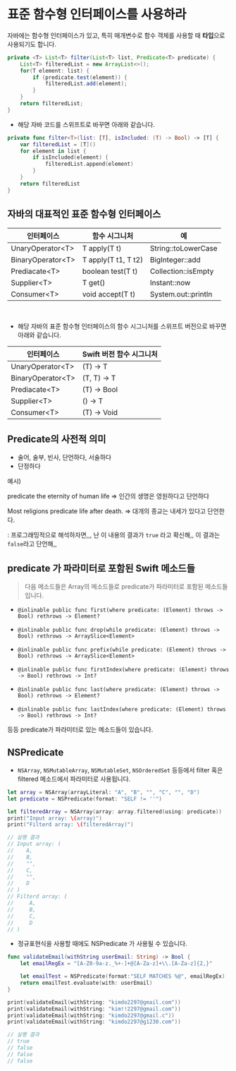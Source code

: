 # 표준 함수형 인터페이스를 사용하라 

자바에는 함수형 인터페이스가 있고, 특히 매개변수로 함수 객체를 사용할 때 **타입**으로 사용되기도 합니다.

```java
private <T> List<T> filter(List<T> list, Predicate<T> predicate) {
    List<T> filteredList = new ArrayList<>();
    for(T element: list) {
        if (predicate.test(element)) {
            filteredList.add(element);
        }
    }
    return filteredList;
}
```

* 해당 자바 코드를 스위프트로 바꾸면 아래와 같습니다. 

```swift
private func filter<T>(list: [T], isIncluded: (T) -> Bool) -> [T] {
    var filteredList = [T]()
    for element in list {
        if isIncluded(element) {
            filteredList.append(element)
        }
    }
    return filteredList
}
```

## 자바의 대표적인 표준 함수형 인터페이스

| 인터페이스 | 함수 시그니처 | 예 |
|---------|------------|---|
|UnaryOperator\<T> | T apply(T t) | String::toLowerCase | 
|BinaryOperator\<T> | T apply(T t1, T t2) | BigInteger::add | 
|Prediacate\<T> | boolean test(T t) | Collection::isEmpty | 
|Supplier\<T> | T get() | Instant::now | 
|Consumer\<T> | void accept(T t) | System.out::println |

<br>

* 해당 자바의 표준 함수형 인터페이스의 함수 시그니처를 스위프트 버전으로 바꾸면 아래와 같습니다.  

| 인터페이스 | Swift 버전 함수 시그니처 | 
|---------|-----------------|
|UnaryOperator\<T> | (T) -> T |
|BinaryOperator\<T> | (T, T) -> T |  
|Prediacate\<T> | (T) -> Bool |
|Supplier\<T> | () -> T |
|Consumer\<T> | (T) -> Void |

## Predicate의 사전적 의미 

* 술어, 술부, 빈사, 단언하다, 서술하다
* 단정하다

예시) 

predicate the eternity of human life
=> 인간의 생명은 영원하다고 단언하다

Most religions predicate life after death.
=> 대개의 종교는 내세가 있다고 단언한다.


: 프로그래밍적으로 해석하자면,,, 난 이 내용의 결과가 `true` 라고 확신해,, 이 결과는 `false`라고 단언해,,  

## predicate 가 파라미터로 포함된 Swift 메소드들

> 다음 메소드들은 Array의 메소드들로 predicate가 파라미터로 포함된 메소드들입니다.

* `@inlinable public func first(where predicate: (Element) throws -> Bool) rethrows -> Element?`

*  `@inlinable public func drop(while predicate: (Element) throws -> Bool) rethrows -> ArraySlice<Element>`

* `@inlinable public func prefix(while predicate: (Element) throws -> Bool) rethrows -> ArraySlice<Element>`

* `@inlinable public func firstIndex(where predicate: (Element) throws -> Bool) rethrows -> Int?`

* `@inlinable public func last(where predicate: (Element) throws -> Bool) rethrows -> Element?`

* `@inlinable public func lastIndex(where predicate: (Element) throws -> Bool) rethrows -> Int?`

등등 predicate가 파라미터로 있는 메소드들이 있습니다.

## NSPredicate 

* `NSArray`, `NSMutableArray`, `NSMutableSet`, `NSOrderedSet` 등등에서 filter 혹은 filtered 메소드에서 파라미터로 사용됩니다. 

```swift
let array = NSArray(arrayLiteral: "A", "B", "", "C", "", "D")
let predicate = NSPredicate(format: "SELF != ''")

let filteredArray = NSArray(array: array.filtered(using: predicate))
print("Input array: \(array)") 
print("Filterd array: \(filteredArray)")

// 실행 결과 
// Input array: (
//    A,
//    B,
//    "",
//    C,
//    "",
//    D
// )
// Filterd array: (
//     A,
//     B,
//     C,
//     D
// )
```

* 정규표현식을 사용할 때에도 NSPredicate 가 사용될 수 있습니다. 

```swift
func validateEmail(withString userEmail: String) -> Bool {
    let emailRegEx = "[A-Z0-9a-z._%+-]+@[A-Za-z]+\\.[A-Za-z]{2,}"

    let emailTest = NSPredicate(format:"SELF MATCHES %@", emailRegEx)
    return emailTest.evaluate(with: userEmail)
}

print(validateEmail(withString: "kimdo2297@gmail.com"))
print(validateEmail(withString: "kim!!2297@gmail.com"))
print(validateEmail(withString: "kimdo2297@gmail.c"))
print(validateEmail(withString: "kimdo2297@g1230.com"))

// 실행 결과
// true
// false 
// false 
// false 
```